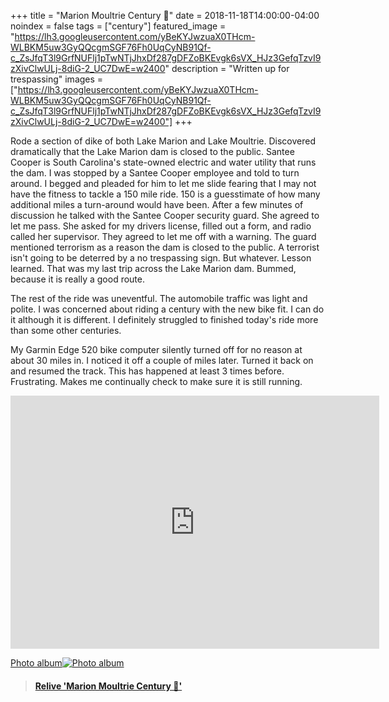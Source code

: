 +++
title =  "Marion Moultrie Century 💯"
date = 2018-11-18T14:00:00-04:00
noindex = false
tags = ["century"]
featured_image = "https://lh3.googleusercontent.com/yBeKYJwzuaX0THcm-WLBKM5uw3GyQQcgmSGF76Fh0UqCyNB91Qf-c_ZsJfqT3l9GrfNUFlj1pTwNTjJhxDf287gDFZoBKEvgk6sVX_HJz3GefqTzvI9zXivClwULj-8diG-2_UC7DwE=w2400"
description = "Written up for trespassing"
images = ["https://lh3.googleusercontent.com/yBeKYJwzuaX0THcm-WLBKM5uw3GyQQcgmSGF76Fh0UqCyNB91Qf-c_ZsJfqT3l9GrfNUFlj1pTwNTjJhxDf287gDFZoBKEvgk6sVX_HJz3GefqTzvI9zXivClwULj-8diG-2_UC7DwE=w2400"]
+++

Rode a section of dike of both Lake Marion and Lake Moultrie. Discovered dramatically that the Lake Marion dam is closed to the public. Santee Cooper is South Carolina's state-owned electric and water utility that runs the dam. I was stopped by a Santee Cooper employee and told to turn around. I begged and pleaded for him to let me slide fearing that I may not have the fitness to tackle a 150 mile ride. 150 is a guesstimate of how many additional miles a turn-around would have been. After a few minutes of discussion he talked with the Santee Cooper security guard. She agreed to let me pass. She asked for my drivers license, filled out a form, and radio called her supervisor. They agreed to let me off with a warning. The guard mentioned terrorism as a reason the dam is closed to the public. A terrorist isn't going to be deterred by a no trespassing sign. But whatever. Lesson learned. That was my last trip across the Lake Marion dam. Bummed, because it is really a good route.

The rest of the ride was uneventful. The automobile traffic was light and polite. I was concerned about riding a century with the new bike fit. I can do it although it is different. I definitely struggled to finished today's ride more than some other centuries.   

My Garmin Edge 520 bike computer silently turned off for no reason at about 30 miles in. I noticed it off a couple of miles later. Turned it back on and resumed the track. This has happened at least 3 times before. Frustrating. Makes me continually check to make sure it is still running. 

<iframe height='405' width='590' frameborder='0' allowtransparency='true' scrolling='no' src='https://www.strava.com/activities/1972614641/embed/af4892e206a4d3fb3c596496114e554a78bae359'></iframe>

 [Photo album![Photo album](https://lh3.googleusercontent.com/1ydjQ7kT8opXo2OfowRhhEeZwxYc6BJ_veRXnErrp0kWBGbSKhnGc5e1Q80iANrGjdRvKdy3mM4x0as8mz71-rfNeHvpFqOsXe8ALnptLJa6T0BFyQcWQspLLva4c_HadPm2eKX7xZo=w2400)](https://photos.app.goo.gl/noST265R1VQmRasPA)

 <blockquote class="embedly-card" data-card-controls="0" data-card-key="f1631a41cb254ca5b035dc5747a5bd75"><h4><a href="https://www.relive.cc/view/1972614641?r=embed-site">Relive 'Marion Moultrie Century 💯'</a></h4></blockquote>
         <script async src="https://cdn.embedly.com/widgets/platform.js" charset="UTF-8"></script>
